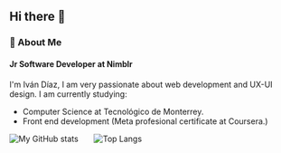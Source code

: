 ## Hi there 👋

### :rocket:  About Me
#### Jr Software Developer at Nimblr 
I'm Iván Díaz, I am very passionate about web development and UX-UI design. I am currently studying:
- Computer Science at Tecnológico de Monterrey.
- Front end development (Meta profesional certificate at Coursera.)

![My GitHub stats](https://github-readme-stats.vercel.app/api?username=IvanDLar&show_icons=true&theme=tokyonight) &nbsp; &nbsp; &nbsp; ![Top Langs](https://github-readme-stats.vercel.app/api/top-langs/?username=IvanDLar&theme=tokyonight&langs_count=10&layout=compact&hide=ASP.net,ShaderLab)
